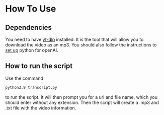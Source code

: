 # How To Use
## Dependencies
You need to have [yt-dlp](https://github.com/yt-dlp/yt-dlp) installed. It is the tool that will allow you to download the video as an mp3.
You should also follow the instructions to [set up](https://platform.openai.com/docs/quickstart?context=python) python for openAI.
## How to run the script
Use the command 
```zsh
python3.9 transcript.py
```
to run the script. It will then prompt you for a url and file name, which you should enter without any extension. Then the script will create a .mp3 and .txt file with the video information.
